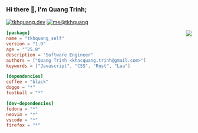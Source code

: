 ### Hi there 👋, I'm Quang Trinh;

[![tkhquang.dev](https://img.shields.io/static/v1?label=tkhquang.dev&message=%20&color=cyan&logo=&style=flat-square&logoColor=white)](https://tkhquang.dev)
[![me@tkhquang](https://img.shields.io/static/v1?label=me@tkhquang&message=%20&color=red&logo=gmail&style=flat-square&logoColor=white)](mailto:khacquang.trinh@gmail.com)

<img align="right" src="https://github-readme-stats.vercel.app/api/top-langs/?username=tkhquang&theme=tokyonight">

```Cargo.toml
[package]
name = "tkhquang_self"
version = "1.0"
age = "^25.0"
description = "Software Engineer"
authors = ["Quang Trinh <khacquang.trinh@gmail.com>"]
keywords = ["Javascript", "CSS", "Rust", "Lua"]

[dependencies]
coffee = "black"
doggo = "*"
football = "*"

[dev-dependencies]
fedora = "*"
neovim = "*"
vscode = "*"
firefox = "*"
```
